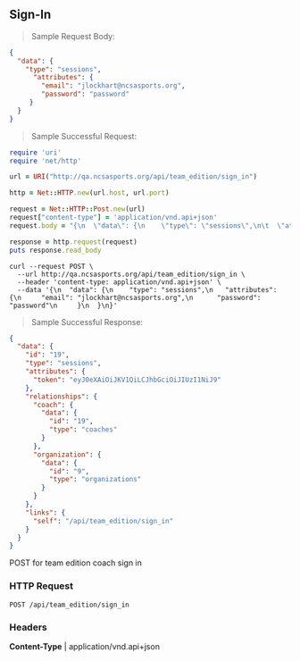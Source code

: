 ## Sign-In

> Sample Request Body:

```json
{
  "data": {
    "type": "sessions",
	  "attributes": {
	    "email": "jlockhart@ncsasports.org",
	    "password": "password"
	 }
  }
}
```

> Sample Successful Request:

```ruby
require 'uri'
require 'net/http'

url = URI("http://qa.ncsasports.org/api/team_edition/sign_in")

http = Net::HTTP.new(url.host, url.port)

request = Net::HTTP::Post.new(url)
request["content-type"] = 'application/vnd.api+json'
request.body = "{\n  \"data\": {\n    \"type\": \"sessions\",\n\t  \"attributes\": {\n\t    \"email\": \"jlockhart@ncsasports.org\",\n\t    \"password\": \"password\"\n\t }\n  }\n}"

response = http.request(request)
puts response.read_body
```

```shell
curl --request POST \
  --url http://qa.ncsasports.org/api/team_edition/sign_in \
  --header 'content-type: application/vnd.api+json' \
  --data '{\n  "data": {\n    "type": "sessions",\n	  "attributes": {\n	    "email": "jlockhart@ncsasports.org",\n	    "password": "password"\n	 }\n  }\n}'
```

> Sample Successful Response:

```json
{
  "data": {
    "id": "19",
    "type": "sessions",
    "attributes": {
      "token": "eyJ0eXAiOiJKV1QiLCJhbGciOiJIUzI1NiJ9"
    },
    "relationships": {
      "coach": {
        "data": {
          "id": "19",
          "type": "coaches"
        }
      },
      "organization": {
        "data": {
          "id": "9",
          "type": "organizations"
        }
      }
    },
    "links": {
      "self": "/api/team_edition/sign_in"
    }
  }
}
```
POST for team edition coach sign in

### HTTP Request

`POST /api/team_edition/sign_in`

### Headers

**Content-Type** | application/vnd.api+json
